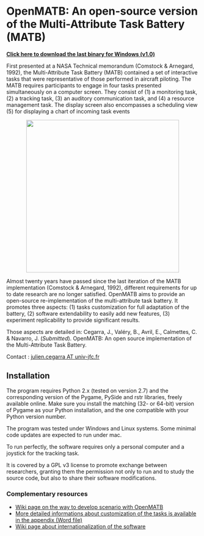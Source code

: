 
<h1>OpenMATB: An open-source version of the Multi-Attribute Task Battery (MATB)</h1>

<b><a href="">Click here to download the last binary for Windows (v1.0)</a></b>

First presented at a NASA Technical memorandum (Comstock & Arnegard, 1992), the Multi-Attribute Task Battery (MATB) contained a set of interactive tasks that were representative of those performed in aircraft piloting. The MATB requires participants to engage in four tasks presented simultaneously on a computer screen. They consist of (1) a monitoring task, (2) a tracking task, (3) an auditory communication task, and (4) a resource management task. The display screen also encompasses a scheduling view (5) for displaying a chart of incoming task events

<center><img src="https://raw.githubusercontent.com/juliencegarra/OpenMATB/master/OpenMATBscreenshot.png" width=400></center>

Almost twenty years have passed since the last iteration of the MATB implementation (Comstock & Arnegard, 1992), different requirements for up to date research are no longer satisfied. 
OpenMATB aims to provide an open-source re-implementation of the multi-attribute task battery. It promotes three aspects: 
(1) tasks customization for full adaptation of the battery,
(2) software extendability to easily add new features, 
(3) experiment replicability to provide significant results.

Those aspects are detailed in: Cegarra, J., Valéry, B., Avril, E., Calmettes, C. & Navarro, J. (<i>Submitted</i>). OpenMATB: An open source implementation of the Multi-Attribute Task Battery.


Contact : <a href="mailto:julien.cegarra@univ-jfc.fr">julien.cegarra AT univ-jfc.fr</a>


<h2>Installation</h2>

The program requires Python 2.x (tested on version 2.7) and the corresponding version of the Pygame, PySide and rstr libraries, freely available online. Make sure you install the matching (32- or 64-bit) version of Pygame as your Python installation, and the one compatible with your Python version number.

The program was tested under Windows and Linux systems. Some minimal code updates are expected to run under mac.

To run perfectly, the software requires only a personal computer and a joystick for the tracking task. 

It is covered by a GPL v3 license to promote exchange between researchers, granting them the permission not only to run and to study the source code, but also to share their software modifications.


<h3>Complementary resources</h3>
<ul>
<li><a href="https://github.com/juliencegarra/OpenMATB/wiki/How-to-build-a-scenario-file">Wiki page on the way to develop scenario with OpenMATB</a></li>
<li><a href="Appendix.doc?raw=true">More detailed informations about customization of the tasks is available in the appendix (Word file)</a></li>
<li><a href="https://github.com/juliencegarra/OpenMATB/wiki/Internationalization">Wiki page about internationalization of the software</a></li>
</ul>









